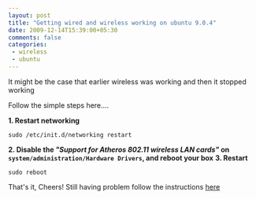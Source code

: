 ```yaml
---
layout: post
title: "Getting wired and wireless working on ubuntu 9.0.4"
date: 2009-12-14T15:39:00+05:30
comments: false
categories:
 - wireless
 - ubuntu
---
```

It might be the case that earlier wireless was working and then it stopped working

Follow the simple steps here....

**1. Restart networking**
```
sudo /etc/init.d/networking restart
```
**2. Disable the *"Support for Atheros 802.11 wireless LAN cards"* on `system/administration/Hardware Drivers`, and reboot your box**
**3. Restart**
```
sudo reboot
```
That's it, Cheers! Still having problem follow the instructions [here](http://www.funonrails.com/2009/10/getting-wireless-working-on-ubuntu.html)
